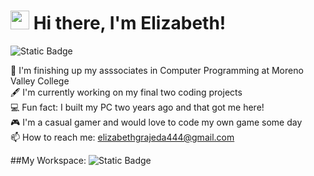 # <img src="https://raw.githubusercontent.com/iampavangandhi/iampavangandhi/master/gifs/Hi.gif" width="30px"> Hi there, I'm Elizabeth!

![Static Badge](https://img.shields.io/badge/LinkedIn-blue?logo=LinkedIn&link=www.linkedin.com%2Fin%2Felizabeth-grajeda-2933a31b1)

:school: I'm finishing up my asssociates in Computer Programming at Moreno Valley College</br>
:fountain_pen: I'm currently working on my final two coding projects</br>
:computer: Fun fact: I built my PC two years ago and that got me here! </br>
:video_game: I'm a casual gamer and would love to code my own game some day</br>
📫 How to reach me: <a href=”mailto:elizabethgrajeda444@gmail.com”>elizabethgrajeda444@gmail.com</a>

##My Workspace:
![Static Badge](https://img.shields.io/badge/Ryzen_5-5600X-red?style=for-the-badge&logo=amd&color=%23ED1C24)

<!--
**namelesselizabeth/namelesselizabeth** is a ✨ _special_ ✨ repository because its `README.md` (this file) appears on your GitHub profile.

Here are some ideas to get you started:

- 🔭 I’m currently working on ...
- 🌱 I’m currently learning ...
- 👯 I’m looking to collaborate on ...
- 🤔 I’m looking for help with ...
- 💬 Ask me about ...
- 📫 How to reach me: ...
- 😄 Pronouns: ...
- ⚡ Fun fact: ...
-->
